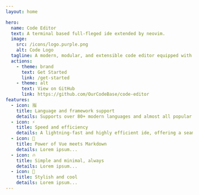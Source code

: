 ```yaml
---
layout: home

hero:
  name: Code Editor
  text: A terminal based full-fleged ide extended by neovim.
  image:
    src: /icons/logo.purple.png
    alt: Code Logo
  tagline: A modern, modular, and extensible code editor equipped with IDE-like features for a seamless dev experience.
  actions:
    - theme: brand
      text: Get Started
      link: /get-started
    - theme: alt
      text: View on GitHub
      link: https://github.com/OurCodeBase/code-editor
features:
  - icon: 🈯
    title: Language and framework support
    details: Supports over 80+ modern languages and almost all popular frameworks. Click here to see more about this.
  - icon: ⚡️
    title: Speed and efficiency
    details: A lightning-fast and highly efficient ide, offering a seamless coding experience without compromising on performance.
  - icon: 🎉
    title: Power of Vue meets Markdown
    details: Lorem ipsum...
  - icon: 🔥
    title: Simple and minimal, always
    details: Lorem ipsum...
  - icon: 🎀
    title: Stylish and cool
    details: Lorem ipsum...
---
```

